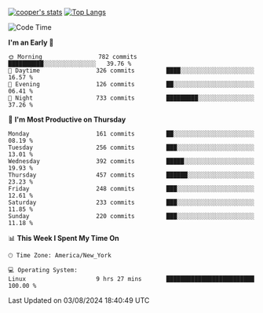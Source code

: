 [![cooper's stats](https://github-readme-stats-l2ak-km2n59e3j-coopjzs-projects.vercel.app/api?username=coopjz&count_private=true)](https://github.com/coopjz/github-readme-stats)
[![Top Langs](https://github-readme-stats-l2ak-km2n59e3j-coopjzs-projects.vercel.app/api/top-langs/?username=coopjz&count_private=true&langs_count=8&layout=compact&&hide=C)](https://github.com/coopjz/github-readme-stats)
<!--START_SECTION:waka-->
![Code Time](http://img.shields.io/badge/Code%20Time-170%20hrs%2029%20mins-blue)

**I'm an Early 🐤** 

```text
🌞 Morning                782 commits         ██████████░░░░░░░░░░░░░░░   39.76 % 
🌆 Daytime                326 commits         ████░░░░░░░░░░░░░░░░░░░░░   16.57 % 
🌃 Evening                126 commits         ██░░░░░░░░░░░░░░░░░░░░░░░   06.41 % 
🌙 Night                  733 commits         █████████░░░░░░░░░░░░░░░░   37.26 % 
```
📅 **I'm Most Productive on Thursday** 

```text
Monday                   161 commits         ██░░░░░░░░░░░░░░░░░░░░░░░   08.19 % 
Tuesday                  256 commits         ███░░░░░░░░░░░░░░░░░░░░░░   13.01 % 
Wednesday                392 commits         █████░░░░░░░░░░░░░░░░░░░░   19.93 % 
Thursday                 457 commits         ██████░░░░░░░░░░░░░░░░░░░   23.23 % 
Friday                   248 commits         ███░░░░░░░░░░░░░░░░░░░░░░   12.61 % 
Saturday                 233 commits         ███░░░░░░░░░░░░░░░░░░░░░░   11.85 % 
Sunday                   220 commits         ███░░░░░░░░░░░░░░░░░░░░░░   11.18 % 
```


📊 **This Week I Spent My Time On** 

```text
🕑︎ Time Zone: America/New_York

💻 Operating System: 
Linux                    9 hrs 27 mins       █████████████████████████   100.00 % 
```


 Last Updated on 03/08/2024 18:40:49 UTC
<!--END_SECTION:waka-->
